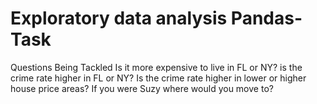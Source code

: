 # Exploratory data analysis Pandas-Task
Questions Being Tackled    Is it more expensive to live in FL or NY?   is the crime rate higher in FL or NY?    Is the crime rate higher in lower or higher house price areas?   If you were Suzy where would you move to?
